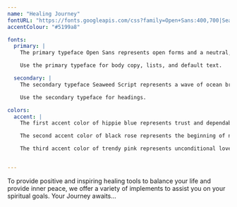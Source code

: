 ```yaml
---
name: "Healing Journey"
fontURL: "https://fonts.googleapis.com/css?family=Open+Sans:400,700|Seaweed+Script"
accentColour: "#5199a8"

fonts:
  primary: |
    The primary typeface Open Sans represents open forms and a neutral, yet friendly appearance it is optimized for legibility across print, web, and mobile interfaces. Featuring wide apertures on many letters and a large x-height, the typeface is highly legible on screen and at small sizes.

    Use the primary typeface for body copy, lists, and default text.

  secondary: |
    The secondary typeface Seaweed Script represents a wave of ocean breezes and is meant to have a calming healing effect.  This font represents the brand and what it is trying to achieve.

    Use the secondary typeface for headings.

colors:
  accent: |
    The first accent color of hippie blue represents trust and dependability. It symbolizes the ocean and sky it is a constant and calming influence in our world.  This colour appeals to both men and women.  This color is featured on the homepage.

    The second accent color of black rose represents the beginning of new things, a journey into unexplored territory.  This color is featured on the products page.

    The third accent color of trendy pink represents unconditional love and understanding, and is associated with giving and receiving care.  This color is feature on the form page.


---
```


To provide positive and inspiring healing tools to balance your life and provide inner peace, we offer a variety of implements to assist you on your spiritual goals. Your Journey awaits...
